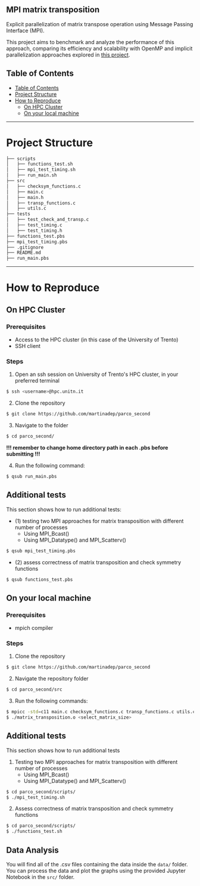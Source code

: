 ## MPI matrix transposition
Explicit parallelization of matrix transpose operation 
using Message Passing Interface (MPI).

This project aims to benchmark and analyze the performance of this approach,
comparing its efficiency and scalability with OpenMP and implicit parallelization 
approaches explored in [this project](https://github.com/martinadep/matrix_transposition_OpenMP).

## Table of Contents

- [Table of Contents](#table-of-contents)
- [Project Structure](#project-structure)
- [How to Reproduce](#how-to-reproduce)
    - [On HPC Cluster](#on-hpc-cluster)
    - [On your local machine](#on-your-local-machine)
---

# Project Structure

```bash
├── scripts
│   ├── functions_test.sh
│   ├── mpi_test_timing.sh
│   ├── run_main.sh
├── src
│   ├── checksym_functions.c
│   ├── main.c
│   ├── main.h
│   ├── transp_functions.c
│   ├── utils.c
├── tests
│   ├── test_check_and_transp.c
│   ├── test_timing.c
│   ├── test_timing.h
├── functions_test.pbs
├── mpi_test_timing.pbs
├── .gitignore
├── README.md
├── run_main.pbs
```
---

# How to Reproduce

## On HPC Cluster

### Prerequisites
- Access to the HPC cluster (in this case of the University of Trento)
- SSH client

### Steps
1. Open an ssh session on University of Trento's HPC cluster, in your preferred terminal
```bash
$ ssh <username>@hpc.unitn.it
```
2. Clone the repository
```bash
$ git clone https://github.com/martinadep/parco_second
```
3. Navigate to the folder
```bash
$ cd parco_second/
```

**!!! remember to change home directory path in each .pbs before submitting !!!**

4. Run the following command:
```bash
$ qsub run_main.pbs
```
## Additional tests
This section shows how to run additional tests:
- (1) testing two MPI approaches for matrix transposition with different number of processes
    - Using MPI_Bcast()
    - Using MPI_Datatype() and MPI_Scatterv()
```bash
$ qsub mpi_test_timing.pbs
```
- (2) assess correctness of matrix transposition and check symmetry functions

```bash
$ qsub functions_test.pbs
```

## On your local machine

### Prerequisites
- mpich compiler

### Steps
1. Clone the repository
```bash
$ git clone https://github.com/martinadep/parco_second
```
2. Navigate the repository folder
```bash
$ cd parco_second/src
```
3. Run the following commands:
```bash
$ mpicc -std=c11 main.c checksym_functions.c transp_functions.c utils.c -lm -fopenmp -o matrix_transposition.o
$ ./matrix_transposition.o <select_matrix_size>
```

## Additional tests
This section shows how to run additional tests
1. Testing two MPI approaches for matrix transposition with different number of processes
    - Using MPI_Bcast()
    - Using MPI_Datatype() and MPI_Scatterv()
```bash
$ cd parco_second/scripts/
$ ./mpi_test_timing.sh
```
2. Assess correctness of matrix transposition and check symmetry functions

```bash
$ cd parco_second/scripts/
$ ./functions_test.sh
```

## Data Analysis
You will find all of the .csv files containing the data inside the `data/` folder.
You can process the data and plot the graphs using the provided Jupyter Notebook in the `src/` folder.
